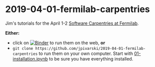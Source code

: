 # 2019-04-01-fermilab-carpentries

Jim's tutorials for the April 1-2 [Software Carpentries at Fermilab](https://davidyakobovitch.github.io/2019-04-01_fnal).

**Either:**

   * click on [![Binder](https://mybinder.org/badge_logo.svg)](https://mybinder.org/v2/gh/jpivarski/2019-04-01-fermilab-carpentries/0.3?urlpath=lab) to run them on the web, **or**
   * `git clone https://github.com/jpivarski/2019-04-01-fermilab-carpentries` to run them on your own computer. Start with [01-installation.ipynb](01-installation.ipynb) to be sure you have everything installed.
